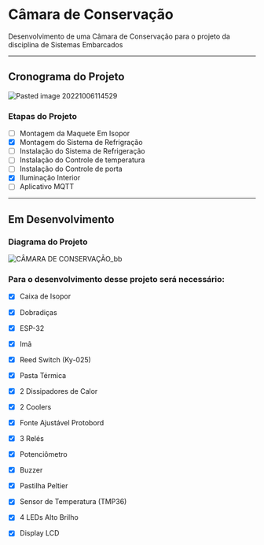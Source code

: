 
# Câmara de Conservação

Desenvolvimento de uma Câmara de Conservação para o projeto da disciplina de Sistemas Embarcados

---

## Cronograma do Projeto

![Pasted image 20221006114529](https://user-images.githubusercontent.com/81964220/194348601-86554fac-cecf-4b60-bdaf-5bcd22d5c8ab.png)

### Etapas do Projeto
- [ ] Montagem da Maquete Em Isopor
- [x] Montagem do Sistema de Refrigração
- [ ] Instalação do Sistema de Refrigeração
- [ ] Instalação do Controle de temperatura
- [ ] Instalação do Controle de porta
- [x] Iluminação Interior
- [ ] Aplicativo MQTT

---

## Em Desenvolvimento

### Diagrama do Projeto

![CÂMARA DE CONSERVAÇÃO_bb](https://user-images.githubusercontent.com/81964220/195209385-b617569b-7df6-4baf-b282-e0941dcbf43c.jpg)

### Para o desenvolvimento desse projeto será necessário:
- [x] Caixa de Isopor
- [x] Dobradiças
- [x] ESP-32
- [x] Imã
- [x] Reed Switch (Ky-025)
- [x] Pasta Térmica
- [x] 2 Dissipadores de Calor
- [x] 2 Coolers
- [x] Fonte Ajustável Protobord
- [x] 3 Relés
- [x] Potenciômetro
- [x] Buzzer
- [x] Pastilha Peltier
- [x] Sensor de Temperatura (TMP36)
- [x] 4 LEDs Alto Brilho
- [x] Display LCD



